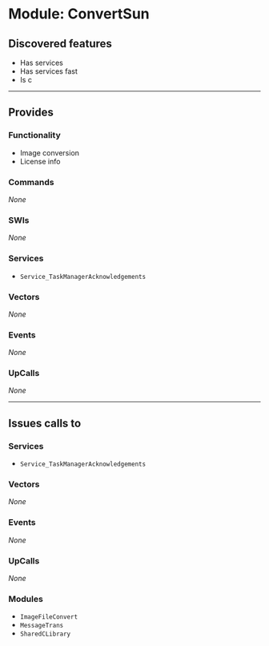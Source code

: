 # Module: ConvertSun

## Discovered features


* Has services
* Has services fast
* Is c

---

## Provides

### Functionality


* Image conversion
* License info

### Commands


*None*


### SWIs


*None*


### Services


* `Service_TaskManagerAcknowledgements`


### Vectors


*None*


### Events


*None*


### UpCalls


*None*


---

## Issues calls to

### Services


* `Service_TaskManagerAcknowledgements`


### Vectors


*None*


### Events


*None*


### UpCalls


*None*


### Modules


* `ImageFileConvert`
* `MessageTrans`
* `SharedCLibrary`


